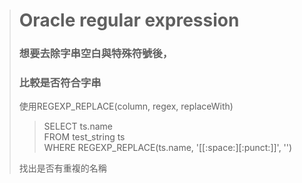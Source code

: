 ># Oracle regular expression
> ### 想要去除字串空白與特殊符號後，
> ### 比較是否符合字串
> 使用REGEXP_REPLACE(column, regex, replaceWith)  
>> SELECT ts.name  
>> FROM test_string ts  
> > WHERE REGEXP_REPLACE(ts.name, '[[:space:][:punct:]]', '')  
>
> 找出是否有重複的名稱
 